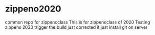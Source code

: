 # zippeno2020
common repo for zippenoclass
This is for zippenoclass of 2020
Testing zippeno 2020
trigger the build
just corrected it
just install git on server

